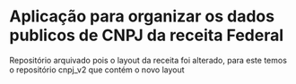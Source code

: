# Aplicação para organizar os dados publicos de CNPJ da receita Federal


Repositório arquivado pois o layout da receita foi alterado, para este temos o repositório cnpj_v2 que contém o novo layout

